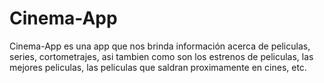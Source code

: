 # Cinema-App
Cinema-App es una app que nos brinda información acerca de peliculas, series, cortometrajes, asi tambien como son los estrenos de peliculas, las mejores peliculas, las peliculas que saldran proximamente en cines, etc.
